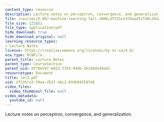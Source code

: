 ```yaml
---
content_type: resource
description: Lecture notes on perceptron, convergence, and generalization.
file: /courses/6-867-machine-learning-fall-2006/df535ce359aad52f48c203db64558fe8_lec2.pdf
file_size: 122852
file_type: application/pdf
hide_download: true
hide_download_original: null
learning_resource_types:
- Lecture Notes
license: https://creativecommons.org/licenses/by-nc-sa/4.0/
ocw_type: OCWFile
parent_title: Lecture Notes
parent_type: CourseSection
parent_uid: df76e597-6023-f703-940b-1629dd549ed2
resourcetype: Document
title: lec2.pdf
uid: df535ce3-59aa-d52f-48c2-03db64558fe8
video_files:
  video_thumbnail_file: null
video_metadata:
  youtube_id: null
---
```

Lecture notes on perceptron, convergence, and generalization.